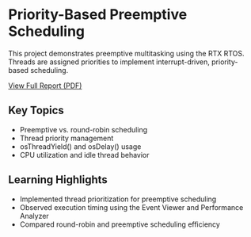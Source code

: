 # Priority-Based Preemptive Scheduling

This project demonstrates preemptive multitasking using the RTX RTOS.  
Threads are assigned priorities to implement interrupt-driven, priority-based scheduling.

[View Full Report (PDF)](./report4.pdf)

## Key Topics
- Preemptive vs. round-robin scheduling  
- Thread priority management  
- osThreadYield() and osDelay() usage  
- CPU utilization and idle thread behavior

## Learning Highlights
- Implemented thread prioritization for preemptive scheduling  
- Observed execution timing using the Event Viewer and Performance Analyzer  
- Compared round-robin and preemptive scheduling efficiency
